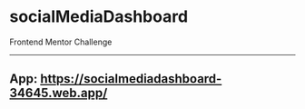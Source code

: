 # socialMediaDashboard
Frontend Mentor Challenge
* * *


## App: https://socialmediadashboard-34645.web.app/
